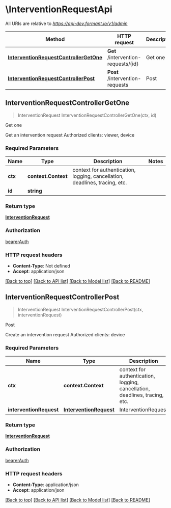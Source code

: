 # \InterventionRequestApi

All URIs are relative to *https://api-dev.formant.io/v1/admin*

Method | HTTP request | Description
------------- | ------------- | -------------
[**InterventionRequestControllerGetOne**](InterventionRequestApi.md#InterventionRequestControllerGetOne) | **Get** /intervention-requests/{id} | Get one
[**InterventionRequestControllerPost**](InterventionRequestApi.md#InterventionRequestControllerPost) | **Post** /intervention-requests | Post



## InterventionRequestControllerGetOne

> InterventionRequest InterventionRequestControllerGetOne(ctx, id)

Get one

Get an intervention request Authorized clients: viewer, device

### Required Parameters


Name | Type | Description  | Notes
------------- | ------------- | ------------- | -------------
**ctx** | **context.Context** | context for authentication, logging, cancellation, deadlines, tracing, etc.
**id** | **string**|  | 

### Return type

[**InterventionRequest**](InterventionRequest.md)

### Authorization

[bearerAuth](../README.md#bearerAuth)

### HTTP request headers

- **Content-Type**: Not defined
- **Accept**: application/json

[[Back to top]](#) [[Back to API list]](../README.md#documentation-for-api-endpoints)
[[Back to Model list]](../README.md#documentation-for-models)
[[Back to README]](../README.md)


## InterventionRequestControllerPost

> InterventionRequest InterventionRequestControllerPost(ctx, interventionRequest)

Post

Create an intervention request Authorized clients: device

### Required Parameters


Name | Type | Description  | Notes
------------- | ------------- | ------------- | -------------
**ctx** | **context.Context** | context for authentication, logging, cancellation, deadlines, tracing, etc.
**interventionRequest** | [**InterventionRequest**](InterventionRequest.md)| InterventionRequest | 

### Return type

[**InterventionRequest**](InterventionRequest.md)

### Authorization

[bearerAuth](../README.md#bearerAuth)

### HTTP request headers

- **Content-Type**: application/json
- **Accept**: application/json

[[Back to top]](#) [[Back to API list]](../README.md#documentation-for-api-endpoints)
[[Back to Model list]](../README.md#documentation-for-models)
[[Back to README]](../README.md)


